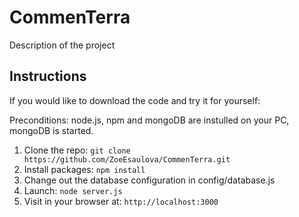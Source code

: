 # CommenTerra

Description of the project

## Instructions

If you would like to download the code and try it for yourself:

Preconditions: node.js, npm and mongoDB are instulled on your PC, mongoDB is started.

1. Clone the repo: `git clone https://github.com/ZoeEsaulova/CommenTerra.git`
2. Install packages: `npm install`
3. Change out the database configuration in config/database.js
4. Launch: `node server.js`
5. Visit in your browser at: `http://localhost:3000`



